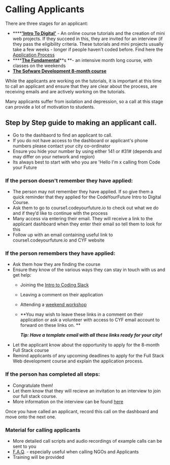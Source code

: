 # Calling Applicants

There are three stages for an applicant:

* ****[**'Intro To Digital'**](https://docs.codeyourfuture.io/course-processes/before-the-course/application-process) - An online course tutorials and the creation of mini web projects. If they succeed in this, they are invited for an interview (if they pass the eligibility criteria. These tutorials and mini projects usually take a few weeks - longer if people haven't coded before. Find here the [Application Process](https://docs.codeyourfuture.io/course-processes/before-the-course/application-process)
* ****[**The Fundamental**](https://docs.codeyourfuture.io/our-courses/fundamentals)**s **- an intensive month long course, with classes on the weekends&#x20;
* [**The Sofware Development 8-month course**](https://docs.codeyourfuture.io/our-courses/full-stack-course)

While the applicants are working on the tutorials, it is important at this time to call an applicant and ensure that they are clear about the process, are receiving emails and are actively working on the tutorials.

Many applicants suffer from isolation and depression, so a call at this stage can provide a lot of motivation to students.

## Step by Step guide to making an applicant call.

* Go to the dashbaord to find an applicant to call.&#x20;
* If you do not have access to the dashboard or applicant's phone numbers please contact your city co-ordinator&#x20;
* Ensure you hide your number by using either 141 or #31# (depends and may differ on your network and region)
* Its always best to start with who you are 'Hello I'm x calling from Code your Future

### If the person doesn't remember they have applied:

* The person may not remember they have applied. If so give them a quick reminder that they applied for the CodeYourFuture Intro to Digital Course.
* Ask them to go to course1.codeyourfuture.io to check out what we do and if they’d like to continue with the process
* Many access via entering their email. They will receive a link to the applicant dashboard when they enter their email so tell them to look for this
* Follow up with an email containing useful link to course1.codeyourfuture.io and CYF website

### If the person remembers they have applied:

* Ask them how they are finding the course
* Ensure they know of the various ways they can stay in touch with us and get help:
  * Joining the [Intro to Coding Slack](https://join.slack.com/t/cyf-applicants/shared\_invite/zt-cfw4r6s2-TP0Mf5515RIc5uhzaTXLSw)
  * Leaving a comment on their application
  * Attending a [weekend workshop ](https://www.eventbrite.co.uk/e/intro-to-coding-workshop-tickets-103241098906?aff=)
  *   **You may wish to leave these links in a comment on their application or ask a volunteer with access to CYF email account to forward on these links on. **

      _**Tip: Have a template email with all these links ready for your city!**_
* Let the applicant know about the opportunity to apply for the 8-month Full Stack course&#x20;
* Remind applicants of any upcoming deadlines to apply for the Full Stack Web development course and explain the application process.&#x20;

### If the person has completed all steps:

* Congratulate them!
* Let them know that they will recieve an invitation to an interview to join our full stack course.&#x20;
* More information on the interview can be found [here](https://docs.codeyourfuture.io/course-processes/before-the-course/application-process#9-interview-scheduling-and-invites)&#x20;

Once you have called an applicant, record this call on the dashboard and move onto the next one.

### **Material for calling applicants**

* More detailed call scripts and audio recordings of example calls can be sent to you
* [F.A.Q](https://codeyourfuture.io/faq/). - especially useful when calling NGOs and Applicants
* Training will be provided

##

##
